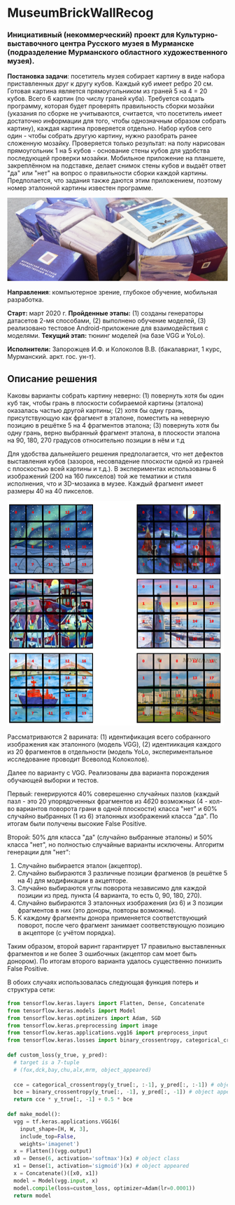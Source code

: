 # MuseumBrickWallRecog

### Инициативный (некоммерческий) проект для Культурно-выставочного центра Русского музея в Мурманске (подразделение Мурманского областного художественного музея).

<b>Постановка задачи</b>: посетитель музея собирает картину в виде набора приставленных друг к другу кубов. Каждый куб имеет ребро 20 см. Готовая картина является прямоугольником из граней 5 на 4 = 20 кубов. Всего 6 картин (по числу граней куба). Требуется создать программу, которая будет проверять правильность сборки мозайки (указания по сборке не учитываются, считается, что посетитель имеет достаточно информации для того, чтобы однозначным образом собрать картину), каждая картина проверяется отдельно. Набор кубов сего один - чтобы собрать другую картину, нужно разобрать ранее сложенную мозайку. Проверяется только результат: на полу нарисован прямоугольник 1 на 5 кубов - основание стены кубов для удобства последующей проверки мозайки. Мобильное приложение на планшете, закреплённом на подставке, делает снимок стены кубов и выдаёт ответ "да" или "нет" на вопрос о правильности сборки каждой картины. Предполается, что задания также даются этим приложением, поэтому номер эталонной картины известен программе.

![Превью](https://github.com/ZifRD/MuseumBrickWallRecog/blob/master/pics/CubesM.png)

<b>Направления</b>: компьютерное зрение, глубокое обучение, мобильная разработка.

<b>Старт:</b> март 2020 г.
<b>Пройденные этапы:</b> (1) созданы генераторы датасетов 2-мя способами, (2) выполнено обучение моделей, (3) реализовано тестовое Android-приложение для взаимодействия с моделями.
<b>Текущий этап:</b> тюнинг моделей (на базе VGG и YoLo).

<b>Исполнители:</b> Запорожцев И.Ф. и Колоколов В.В. (бакалавриат, 1 курс, Мурманский. аркт. гос. ун-т).

## Описание решения
Каковы варианты собрать картину неверно: (1) повернуть хотя бы один куб так, чтобы грань в плоскости собираемой картины (эталона) оказалась частью другой картины; (2) хотя бы одну грань, присутствующую как фрагмент в эталоне, поместить на неверную позицию в решётке 5 на 4 фрагментов эталона; (3) повернуть хотя бы одну грань, верно выбранный фрагмент эталона, в плоскости эталона на 90, 180, 270 градусов относительно позиции в нём и т.д

Для удобства дальнейшего решения предполагается, что нет дефектов выставления кубов (зазоров, несовпадение плоскости одной из граней с плоскостью всей картины и т.д.). В экспериментах использованы 6 изображений (200 на 160 пикселов) той же тематики и стиля исполнения, что и 3D-мозаика в музее. Каждый фрагмент имеет размеры 40 на 40 пикселов. 

![Превью](https://github.com/ZifRD/MuseumBrickWallRecog/blob/master/pics/Samples.PNG)

Рассматриваются 2 варината: (1) идентификация всего собранного изображения как эталонного (модель VGG), (2) идентиикация каждого из 20 фрагментов в отдельности (модель YoLo, экспериментальное исследование проводит Всеволод Колоколов).

Далее по варианту с VGG. Реализованы два варианта порождения обучающей выборки и тестов. 

Первый: генерируются 40% соверешенно случайных пазлов (каждый пазл - это 20 упорядоченных фрагментов из 4*6*20 возможных (4 - кол-во вариантов поворота грани в одной плоскости) класса "нет" и 60% случайно выбранных (1 из 6) эталонных изображений класса "да". По итогам были получены высокие False Positive.

Второй: 50% для класса "да" (случайно выбранные эталоны) и 50% класса "нет", но полностью случайные варианты исключены. Алгоритм генерации для "нет":

1. Случайно выбирается эталон (акцептор).
2. Случайно выбираются 3 различные позиции фрагменов (в решётке 5 на 4) для модификации в акцепторе.
3. Случайно выбираются углы поворота независимо для каждой позиции из пред. пункта (4 варианта, то есть 0, 90, 180, 270).
4. Случайно выбираются 3 эталонных изображения (из 6) и 3 позиции фрагментов в них (это доноры, повторы возможны).
5. К каждому фрагменты донора применяется соответствующий поворот, после чего фрагмент занимает соответствующую позицию в акцепторе (с учётом порядка). 

Таким образом, второй варинт гарантирует 17 правильно выставленных фрагментов и не более 3 ошибочных (акцептор сам моет быть донором). По итогам второго варианта удалось существенно понизить False Positive.

В обоих случаях использовалась следующая функция потерь и структура сети:

```python
from tensorflow.keras.layers import Flatten, Dense, Concatenate
from tensorflow.keras.models import Model
from tensorflow.keras.optimizers import Adam, SGD
from tensorflow.keras.preprocessing import image
from tensorflow.keras.applications.vgg16 import preprocess_input
from tensorflow.keras.losses import binary_crossentropy, categorical_crossentropy

def custom_loss(y_true, y_pred):
  # target is a 7-tuple
  # (fox,dck,bay,chu,alx,mrm, object_appeared)

  cce = categorical_crossentropy(y_true[:, :-1], y_pred[:, :-1]) # object class
  bce = binary_crossentropy(y_true[:, -1], y_pred[:, -1]) # object appeared
  return cce * y_true[:, -1] + 0.5 * bce

def make_model():
  vgg = tf.keras.applications.VGG16(
    input_shape=[H, W, 3],
    include_top=False,
    weights='imagenet')
  x = Flatten()(vgg.output)
  x0 = Dense(6, activation='softmax')(x) # object class
  x1 = Dense(1, activation='sigmoid')(x) # object appeared
  x = Concatenate()([x0, x1])
  model = Model(vgg.input, x)
  model.compile(loss=custom_loss, optimizer=Adam(lr=0.0001))
  return model
```



